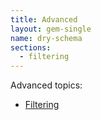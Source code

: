 ```yaml
---
title: Advanced
layout: gem-single
name: dry-schema
sections:
  - filtering
---
```


Advanced topics:

- [Filtering](/gems/dry-schema/advanced/filtering)
